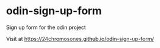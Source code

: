 # odin-sign-up-form
Sign up form for the odin project

Visit at https://24chromosones.github.io/odin-sign-up-form/